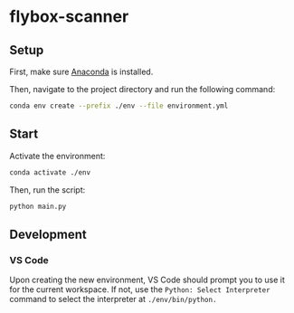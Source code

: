 # flybox-scanner

## Setup

First, make sure [Anaconda](https://www.anaconda.com) is installed.

Then, navigate to the project directory and run the following command:

```sh
conda env create --prefix ./env --file environment.yml
```

## Start

Activate the environment:

```sh
conda activate ./env
```

Then, run the script:

```sh
python main.py
```

## Development

### VS Code

Upon creating the new environment, VS Code should prompt you to use it for the current workspace. If not, use the `Python: Select Interpreter` command to select the interpreter at `./env/bin/python.`
